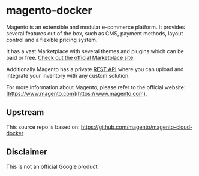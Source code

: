 # magento-docker

Magento is an extensible and modular e-commerce platform. It provides several features out of the box, such as CMS, payment methods, layout control and a flexible pricing system.

It has a vast Marketplace with several themes and plugins which can be paid or free. [Check out the official Marketplace site](https://marketplace.magento.com).

Additionally Magento has a private [REST API](https://devdocs.magento.com/guides/v2.3/rest/bk-rest.html) where you can upload and integrate your inventory with any custom solution.

For more information about Magento, please refer to the official website: [https://www.magento.com](https://www.magento.com).


## Upstream
This source repo is based on: https://github.com/magento/magento-cloud-docker

## Disclaimer
This is not an official Google product.
